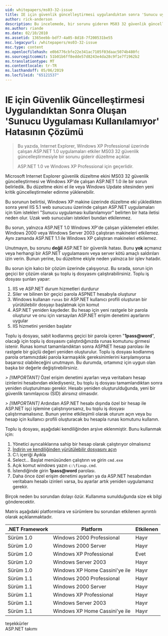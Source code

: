 ```yaml
---
uid: whitepapers/ms03-32-issue
title: IE için güvenlik güncelleştirmesi uygulandıktan sonra 'Sunucu uygulaması kullanılamıyor' hatası için düzeltme | Microsoft Docs
author: rick-anderson
description: Bu incelemede, bir sorunu gideren MS03 32 güvenlik güncelleştirmesiyle Wi üzerinde çalışan ASP.NET 1.0 uygulamaları etkiler Internet Explorer için düzeltme eki anlatılmaktadır...
ms.author: riande
ms.date: 02/10/2010
ms.assetid: 1365eebb-bdf7-4a05-8d18-7f200531be55
msc.legacyurl: /whitepapers/ms03-32-issue
msc.type: content
ms.openlocfilehash: e0b6776cbfe22e341ac7105f03daac5074b480fc
ms.sourcegitcommit: 51b01b6ff8edde57d8243e4da28c9f1e7f1962b2
ms.translationtype: MT
ms.contentlocale: tr-TR
ms.lasthandoff: 05/06/2019
ms.locfileid: "65121537"
---
```

# <a name="fix-for-server-application-unavailable-error-after-applying-security-update-for-ie"></a>IE için Güvenlik Güncelleştirmesi Uygulandıktan Sonra Oluşan 'Sunucu Uygulaması Kullanılamıyor' Hatasının Çözümü

> Bu yazıda, Internet Explorer, Windows XP Professional üzerinde çalışan ASP.NET 1.0 uygulamaları etkiler MS03 32 güvenlik güncelleştirmesiyle bir sorunu giderir düzeltme açıklar.
> 
> ASP.NET 1.0 ve Windows XP Professional için geçerlidir.

Microsoft Internet Explorer güvenlik düzeltme ekini MS03 32 güvenlik güncelleştirmesi ve Windows XP'de çalışan ASP.NET 1.0 ile bir sorun belirledik. Bu düzeltme ekini el ile veya Windows Update sitesinden yeni kritik güncelleştirmeler edinme yüklenebilir.

Bu sorunun belirtisi, Windows XP makine üzerinde düzeltme eki yükledikten sonra yerel IIS 5.1 web sunucusu üzerinde çalışan ASP.NET uygulamaları için tüm istekleri "Sunucu uygulaması kullanılamıyor" belirten bir hata iletisi neden olur. Uzak web sunucuları istekleri bundan etkilenmez.

Bu sorun, yalnızca ASP.NET 1.0 Windows XP'de çalışan yüklemeleri etkiler. Windows 2000 veya Windows Server 2003 çalıştıran makineleri etkilemez. Aynı zamanda ASP.NET 1.1 ile Windows XP çalıştıran makineleri etkilemez.

Unutmayın, bu sorunu **değil** ASP.NET bir güvenlik hatası. Bunu **yok** açmanız veya herhangi bir ASP.NET uygulamasını veya server kötü amaçlı saldırıları izin verin. Bunun yerine, bu düzeltme ekiyle neden yalnızca bir işlev hatadır.

Bu sorun için kalıcı bir çözüm üzerinde çalışıyoruz. Bu sırada, sorun için geçici bir çözüm olarak şu toplu iş dosyasını çalıştırabilirsiniz. Toplu iş dosyası şunları yapar:

1. IIS ve ASP.NET durum hizmetleri durdurur
2. Siler ve bilinen bir geçici parola ASPNET hesabıyla oluşturur
3. Windows kullanan `runas` bir ASP.NET kullanıcı profili oluşturan bir yürütülebilir dosyayı başlatmak için komut
4. ASP.NET yeniden kaydeder. Bu hesap için yeni rastgele bir parola oluşturur ve onu için varsayılan ASP.NET erişim denetimi ayarlarını uygular
5. IIS hizmetini yeniden başlatır

Toplu iş dosyası, sabit kodlanmış geçici bir parola içeren "<strong>1pass\@word</strong>", olacağı için toplu iş dosyasını çalıştırdığınızda runas komutunu girmesi istenir. Runas komut tamamlandıktan sonra ASPNET hesap parolası ile rastgele bir güçlü değeri yeniden oluşturulur. Toplu iş dosyası kodlanmış parola ortamınızdaki parola karmaşıklık gereksinimlerini karşılamıyorsa başarısız olabileceğini unutmayın. Bu durumda, ortamınız için uygun olan başka bir değerle değiştirebilirsiniz.

*> [!IMPORTANT]* Özel erişim denetimi ayarları veya veritabanı hesap izinlerini hesabından eklediyseniz, bu toplu iş dosyası tamamlandıktan sonra yeniden oluşturulması gerekir. Hesabı yeniden oluşturulduğunda, yeni bir güvenlik tanımlayıcısı (SID) alırsınız olmasıdır.

*> [!IMPORTANT]* Ardından ASP.NET hesabı dışında özel bir hesap ile ASP.NET işçi işlemine çalıştırıyorsanız, bu toplu iş dosyası çalıştırmamalısınız. Bunun yerine etkileşimli olarak oturum açın veya bu hesap için kullanıcı profili oluşturacak bu hesapla runas komutunu kullanın.

Toplu iş dosyası, aşağıdaki kendiliğinden arşive eklenmiştir. Bunu kullanmak için:

1. Yönetici ayrıcalıklarına sahip bir hesap olarak çalıştırıyor olmalısınız
2. [İndirin ve kendiliğinden yürütülebilir dosyasını açın](ms03-32-issue/_static/fixup1.exe)
3. C:\ içeriği Ayıkla
4. Select... Başlat menüsünden çalıştırın ve girin `cmd.exe`
5. Açık komut windows yazın `c:\fixup.cmd`.
6. İstendiğinde girin <strong>1pass\@word</strong> parolası.
7. Daha önce özel erişim denetimi ayarları ya da ASP.NET hesabından veritabanı hesabı izinleri varsa, bu ayarlar artık yeniden uygulamanız gerekir.

Birçok neden bu sorundan dolayı özür. Kullanıma sunulduğunda size ek bilgi gönderecektir.

Matris aşağıdaki platformlara ve sürümlere bu sorundan etkilenen ayrıntılı olarak açıklanmaktadır.

| .NET Framework | Platform | Etkilenen |
| --- | --- | --- |
| Sürüm 1.0 | Windows 2000 Professional | Hayır |
| Sürüm 1.0 | Windows 2000 Server | Hayır |
| Sürüm 1.0 | Windows XP Professional | Evet |
| Sürüm 1.0 | Windows Server 2003 | Hayır |
| Sürüm 1.0 | Windows XP Home Cassini'ye ile | Hayır |
| Sürüm 1.1 | Windows 2000 Professional | Hayır |
| Sürüm 1.1 | Windows 2000 Server | Hayır |
| Sürüm 1.1 | Windows XP Professional | Hayır |
| Sürüm 1.1 | Windows Server 2003 | Hayır |
| Sürüm 1.1 | Windows XP Home Cassini'ye ile | Hayır |

teşekkürler   
 ASP.NET takımı
